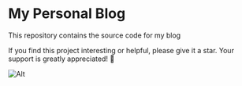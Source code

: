 # My Personal Blog

This repository contains the source code for my blog

If you find this project interesting or helpful, please give it a star. Your support is greatly appreciated! 🌟

![Alt](https://repobeats.axiom.co/api/embed/63bc8638adb458b1f6d80187fd87de894fe976a1.svg "Repobeats analytics image")
